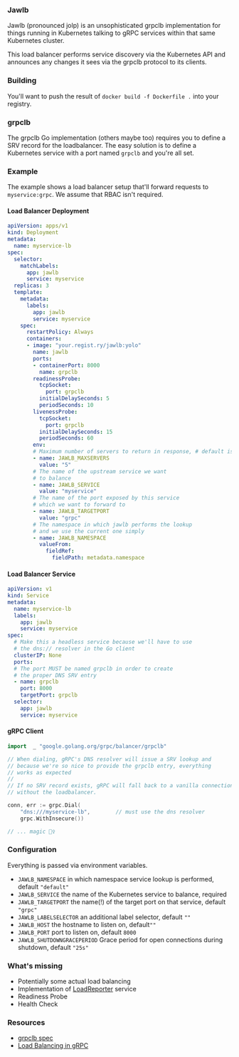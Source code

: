 ### Jawlb
Jawlb (pronounced jolp) is an unsophisticated grpclb implementation for things running in Kubernetes talking to gRPC 
services within that same Kubernetes cluster.

This load balancer performs  service discovery via the Kubernetes API and announces any changes it sees
via the grpclb protocol to its clients.

### Building
You'll want to push the result of `docker build -f Dockerfile .` into your registry.

### grpclb
The grpclb Go implementation (others maybe too) requires you to define a SRV record for the loadbalancer. 
The easy solution is to define a Kubernetes service with a port named `grpclb` and you're all set.

### Example
The example shows a load balancer setup that'll forward requests to `myservice:grpc`. 
We assume that RBAC isn't required.

#### Load Balancer Deployment
```yaml
apiVersion: apps/v1
kind: Deployment
metadata:
  name: myservice-lb
spec:
  selector:
    matchLabels:
      app: jawlb
      service: myservice
  replicas: 3
  template:
    metadata:
      labels:
        app: jawlb
        service: myservice
    spec:
      restartPolicy: Always
      containers:
      - image: "your.regist.ry/jawlb:yolo"
        name: jawlb
        ports:
        - containerPort: 8000
          name: grpclb
        readinessProbe:
          tcpSocket:
            port: grpclb
          initialDelaySeconds: 5
          periodSeconds: 10
        livenessProbe:
          tcpSocket:
            port: grpclb
          initialDelaySeconds: 15
          periodSeconds: 60
        env:
        # Maximum number of servers to return in response, # default is 0 and it means unlimited
        - name: JAWLB_MAXSERVERS
          value: "5"
        # The name of the upstream service we want
        # to balance
        - name: JAWLB_SERVICE
          value: "myservice"
        # The name of the port exposed by this service
        # which we want to forward to
        - name: JAWLB_TARGETPORT
          value: "grpc"
        # The namespace in which jawlb performs the lookup
        # and we use the current one simply
        - name: JAWLB_NAMESPACE
          valueFrom:
            fieldRef:
              fieldPath: metadata.namespace
```

#### Load Balancer Service
```yaml
apiVersion: v1
kind: Service
metadata:
  name: myservice-lb
  labels:
    app: jawlb
    service: myservice
spec:
  # Make this a headless service because we'll have to use
  # the dns:// resolver in the Go client
  clusterIP: None
  ports:
  # The port MUST be named grpclb in order to create
  # the proper DNS SRV entry
  - name: grpclb
    port: 8000
    targetPort: grpclb
  selector:
    app: jawlb
    service: myservice
```

#### gRPC Client
```go
import 	_ "google.golang.org/grpc/balancer/grpclb"

// When dialing, gRPC's DNS resolver will issue a SRV lookup and
// because we're so nice to provide the grpclb entry, everything
// works as expected
//
// If no SRV record exists, gRPC will fall back to a vanilla connection
// without the loadbalancer.

conn, err := grpc.Dial(
	"dns:///myservice-lb",        // must use the dns resolver
	grpc.WithInsecure())

// ... magic 🧙‍♀️
```

### Configuration
Everything is passed via environment variables.

- `JAWLB_NAMESPACE` in which namespace service lookup is performed, default `"default"`
- `JAWLB_SERVICE` the name of the Kubernetes service to balance, required
- `JAWLB_TARGETPORT` the name(!) of the target port on that service, default `"grpc"`
- `JAWLB_LABELSELECTOR` an additional label selector, default `""`
- `JAWLB_HOST` the hostname to listen on, default`""`
- `JAWLB_PORT` port to listen on, default `8000`
- `JAWLB_SHUTDOWNGRACEPERIOD` Grace period for open connections during shutdown, default `"25s"`

### What's missing
- Potentially some actual load balancing
- Implementation of [LoadReporter](https://github.com/grpc/grpc/blob/master/src/proto/grpc/lb/v1/load_reporter.proto) service
- Readiness Probe 
- Health Check

### Resources
- [grpclb spec](https://github.com/grpc/grpc/tree/master/src/proto/grpc/lb/v1)
- [Load Balancing in gRPC](https://github.com/grpc/grpc/blob/master/doc/load-balancing.md)
